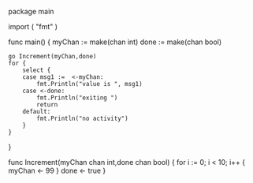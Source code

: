package main

import (
	"fmt"
)

func main() {
	myChan := make(chan int)
	done := make(chan bool)
	
	go Increment(myChan,done)
	for {
		select {
		case msg1 :=  <-myChan:
			fmt.Println("value is ", msg1)
		case <-done:
			fmt.Println("exiting ")
			return
		default:
			fmt.Println("no activity")
		}
	}

}

func Increment(myChan chan int,done chan bool) {
	for i := 0; i < 10; i++ {
		myChan <- 99
	}
	done <- true
}
